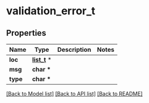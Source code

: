 # validation_error_t

## Properties
Name | Type | Description | Notes
------------ | ------------- | ------------- | -------------
**loc** | [**list_t**](validation_error_loc_inner.md) \* |  | 
**msg** | **char \*** |  | 
**type** | **char \*** |  | 

[[Back to Model list]](../README.md#documentation-for-models) [[Back to API list]](../README.md#documentation-for-api-endpoints) [[Back to README]](../README.md)


